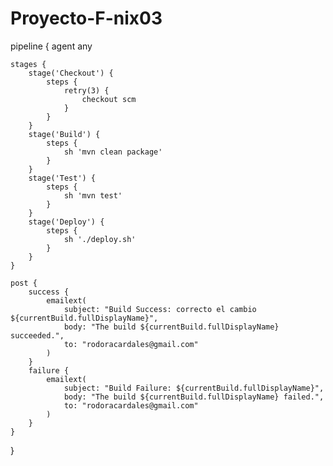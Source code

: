 # Proyecto-F-nix03
pipeline {
    agent any

    stages {
        stage('Checkout') {
            steps {
                retry(3) {
                    checkout scm
                }
            }
        }
        stage('Build') {
            steps {
                sh 'mvn clean package'
            }
        }
        stage('Test') {
            steps {
                sh 'mvn test'
            }
        }
        stage('Deploy') {
            steps {
                sh './deploy.sh'
            }
        }
    }

    post {
        success {
            emailext(
                subject: "Build Success: correcto el cambio ${currentBuild.fullDisplayName}",
                body: "The build ${currentBuild.fullDisplayName} succeeded.",
                to: "rodoracardales@gmail.com"
            )
        }
        failure {
            emailext(
                subject: "Build Failure: ${currentBuild.fullDisplayName}",
                body: "The build ${currentBuild.fullDisplayName} failed.",
                to: "rodoracardales@gmail.com"
            )
        }
    }
}


      
   
        


